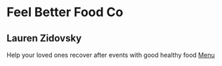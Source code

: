 # Feel Better Food Co
## Lauren Zidovsky
Help your loved ones recover after events with good healthy food
[Menu](dictionary.pdf)
